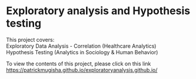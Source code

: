 # Exploratory analysis and Hypothesis testing

This project covers:
<br>Exploratory Data Analysis - Correlation (Healthcare Analytics)
<br>Hypothesis Testing (Analytics in Sociology & Human Behavior)

To view the contents of this project, please click on this link
https://patrickmugisha.github.io/exploratoryanalysis.github.io/
